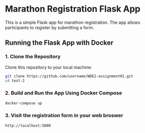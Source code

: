 # Marathon Registration Flask App

This is a simple Flask app for marathon registration. The app allows participants to register by submitting a form.

## Running the Flask App with Docker

### 1. Clone the Repository

Clone this repository to your local machine:
```bash
git clone https://github.com/username/WDE2-assignment01.git
cd test-2

```

### 2. Build and Run the App Using Docker Compose
```bash
docker-compose up
```

### 3. Visit the registration form in your web broswer 
```bash
http://localhost:5000
```

